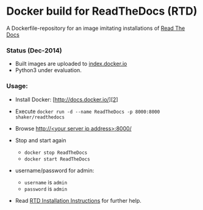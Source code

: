 Docker build for ReadTheDocs (RTD)
================================

A Dockerfile-repository for an image imitating installations of [Read The Docs][0]

### Status (Dec-2014)
- Built images are uploaded to [index.docker.io][1]
- Python3 under evaluation.

### Usage:

 - Install Docker: [http://docs.docker.io/][2]
 - Execute
 `docker run -d --name ReadTheDocs -p 8000:8000 shaker/readthedocs`
 - Browse [http://&lt;your server ip address&gt;:8000/][3]
 - Stop and start again
   - `docker stop ReadTheDocs`
   - `docker start ReadTheDocs`
 - username/password for admin:
   - `username` is `admin`
   - `password` is `admin`
- Read [RTD Installation Instructions][4] for further help.

  [0]: http://readthedocs.org
  [1]: https://index.docker.io/u/ankostis/
  [2]: http://docs.docker.io/en/latest/ "docs.docker.io"
  [3]: http://127.0.0.1:8000/
  [4]: http://docs.readthedocs.org/en/latest/install.html

